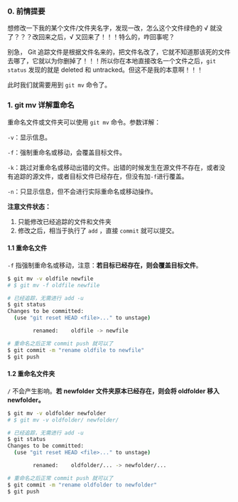 ### 0. 前情提要

想修改一下我的某个文件/文件夹名字，发现一改，怎么这个文件绿色的 √ 就没了？？？改回来之后，√ 又回来了！！！特么的，咋回事呢？

别急， Git 追踪文件是根据文件名来的，把文件名改了，它就不知道那该死的文件去哪了，它就以为你删掉了！！！所以你在本地直接改名一个文件之后，`git status` 发现的就是 deleted 和 untracked。但这不是我的本意啊！！！

此时我们就需要用到 `git mv` 命令了。

### 1. git mv 详解重命名

重命名文件或文件夹可以使用 `git mv` 命令。参数详解：

`-v`：显示信息。

`-f`：强制重命名或移动，会覆盖目标文件。

`-k`：跳过对重命名或移动出错的文件。出错的时候发生在源文件不存在，或者没有追踪的源文件，或者目标文件已经存在，但没有加`-f`进行覆盖。

`-n`：只显示信息，但不会进行实际重命名或移动操作。

**注意文件状态：**

1. 只能修改已经追踪的文件和文件夹
2. 修改之后，相当于执行了 `add` ，直接 `commit` 就可以提交。

#### 1.1 重命名文件

 `-f` 指强制重命名或移动，注意：**若目标已经存在，则会覆盖目标文件**。

```bash
$ git mv -v oldfile newfile
# $ git mv -f oldfile newfile

# 已经追踪，无需进行 add -u
$ git status
Changes to be committed:
  (use "git reset HEAD <file>..." to unstage)

        renamed:    oldfile -> newfile

# 重命名之后正常 commit push 就可以了
$ git commit -m "rename oldfile to newfile"
$ git push
```

#### 1.2 重命名文件夹

`/` 不会产生影响。**若 newfolder 文件夹原本已经存在，则会将 oldfolder 移入 newfolder。**

```bash
$ git mv -v oldfolder newfolder
# $ git mv -v oldfolder/ newfolder/

# 已经追踪，无需进行 add -u
$ git status
Changes to be committed:
  (use "git reset HEAD <file>..." to unstage)

        renamed:    oldfolder/... -> newfolder/...

# 重命名之后正常 commit push 就可以了
$ git commit -m "rename oldfolder to newfolder"
$ git push
```

